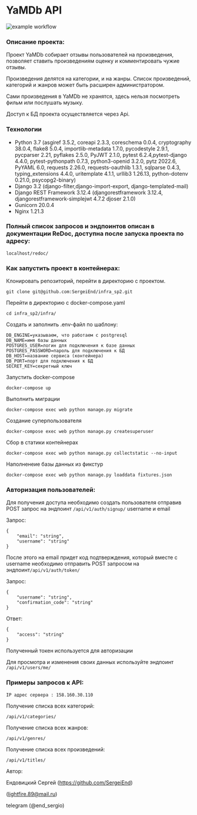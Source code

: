 # YaMDb API
![example workflow](https://github.com/SergioEnd/yamdb_final/actions/workflows/yamdb_workflow.yml/badge.svg)

### Описание проекта:

Проект YaMDb собирает отзывы пользователей на произведения, позволяет ставить произведениям оценку и комментировать чужие отзывы.

Произведения делятся на категории, и на жанры. Список произведений, категорий и жанров может быть расширен администратором.

Сами произведения в YaMDb не хранятся, здесь нельзя посмотреть фильм или послушать музыку.

Доступ к БД проекта осуществляется через Api.
### Технологии
- Python 3.7 (asgiref 3.5.2, coreapi 2.3.3, coreschema 0.0.4, cryptography 38.0.4, flake8 5.0.4, importlib-metadata 1.7.0, pycodestyle 2.9.1, pycparser 2.21, pyflakes 2.5.0, PyJWT 2.1.0, pytest 6.2.4,pytest-django 4.4.0, pytest-pythonpath 0.7.3, python3-openid 3.2.0, pytz 2022.6, PyYAML 6.0, requests 2.26.0, requests-oauthlib 1.3.1, sqlparse 0.4.3, typing_extensions 4.4.0, uritemplate 4.1.1, urllib3 1.26.13, python-dotenv 0.21.0, psycopg2-binary)
- Django 3.2 (django-filter,django-import-export, django-templated-mail)
- Django REST Framework 3.12.4 (djangorestframework 3.12.4, djangorestframework-simplejwt 4.7.2 djoser 2.1.0)
- Gunicorn 20.0.4
- Nginx 1.21.3

### Полный список запросов и эндпоинтов описан в документации ReDoc, доступна после запуска проекта по адресу:
```
localhost/redoc/
```

### Как запустить проект в контейнерах:
Клонировать репозиторий, перейти в директорию с проектом.

```
git clone git@github.com:SergeiEnd/infra_sp2.git
```
Перейти в директорию с docker-compose.yaml
```
cd infra_sp2/infra/
```
Создать и заполнить .env-файл по шаблону:
```
DB_ENGINE=указываем, что работаем с postgresql
DB_NAME=имя базы данных
POSTGRES_USER=логин для подключения к базе данных
POSTGRES_PASSWORD=пароль для подключения к БД
DB_HOST=название сервиса (контейнера)
DB_PORT=порт для подключения к БД
SECRET_KEY=секретный ключ
```
Запустить docker-compose
```
docker-compose up
```
Выполнить миграции
```
docker-compose exec web python manage.py migrate
```
Создание суперпользователя
```
docker-compose exec web python manage.py createsuperuser
```
Сбор в статики контейнерах
``` 
docker-compose exec web python manage.py collectstatic --no-input
```
Наполненеие базы данных из фикстур
```
docker-compose exec web python manage.py loaddata fixtures.json
```

### Авторизация пользователей:
Для получения доступа необходимо создать пользователя отправив POST запрос на эндпоинт ```/api/v1/auth/signup/``` username и email

Запрос:
```
{
	"email": "string",
	"username": "string"
}
```
После этого на email придет код подтверждения, который вместе с username необходимо отправить POST запросом на эндпоинт```/api/v1/auth/token/```

Запрос:
```
{
	"username": "string",
	"confirmation_code": "string"
}
```
Ответ:
```
{
	"access": "string"
}
```
Полученный токен используется для авторизации

Для просмотра и изменения своих данных используйте эндпоинт ```/api/v1/users/me/```

### Примеры запросов к API:
```
IP адрес сервера : 158.160.30.110 
```
Получение списка всех категорий:
```
/api/v1/categories/
```
Получение списка всех жанров:
```
/api/v1/genres/
```
Получение списка всех произведений:
```
/api/v1/titles/
```

Автор: 

Ендовицкий Сергей (https://github.com/SergeiEnd)

(lightfire.89@mail.ru) 

telegram (@end_sergio)

